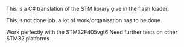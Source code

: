 This is a C# translation of the STM library give in the flash loader.

This is not done job, a lot of work/organisation has to be done.

Work perfectly with the STM32F405vgt6
Need further tests on other STM32 platforms

